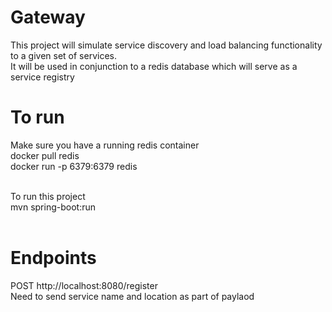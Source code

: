 # Gateway

This project will simulate service discovery and load balancing functionality to a given set of services. <br />
It will be used in conjunction to a redis database which will serve as a service registry <br />


# To run
Make sure you have a running redis container<br />
docker pull redis <br />
docker run -p 6379:6379 redis <br /><br />

To run this project <br />
mvn spring-boot:run <br /><br />

# Endpoints 

POST http://localhost:8080/register <br />
Need to send service name and location as part of paylaod 
